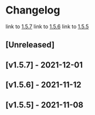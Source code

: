 # Changelog

link to [1.5.7](#v1.5.7)
link to [1.5.6](#v156)
link to [1.5.5](#v155---2021-11-08)

## [Unreleased]

## <a id="v1.5.7"></a>[v1.5.7] - 2021-12-01

## <a id="v156"></a>[v1.5.6] - 2021-11-12

## [v1.5.5] - 2021-11-08
